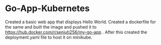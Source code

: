 # Go-App-Kubernetes

Created a basic web app that displays Hello World. Created a dockerfile for the same and built the image and pushed it to https://hub.docker.com/r/senjuti256/my-go-app . After this created the deployment.yaml file to host it on minikube.
